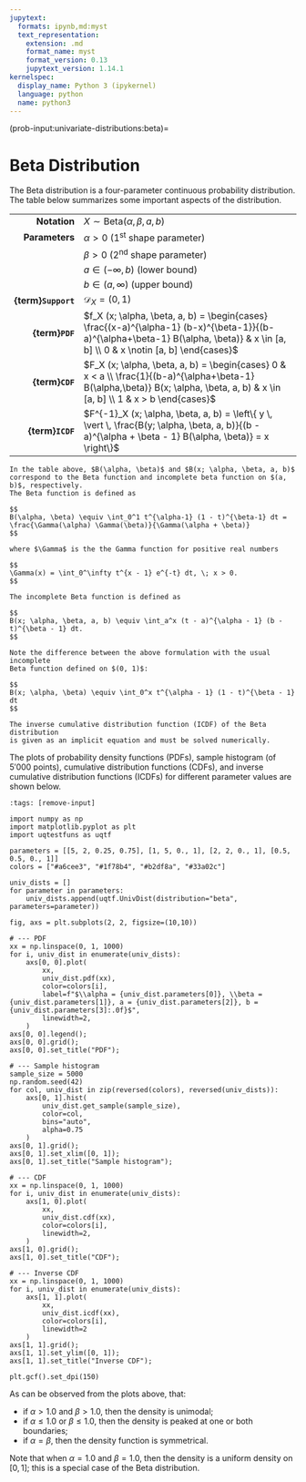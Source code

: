 ```yaml
---
jupytext:
  formats: ipynb,md:myst
  text_representation:
    extension: .md
    format_name: myst
    format_version: 0.13
    jupytext_version: 1.14.1
kernelspec:
  display_name: Python 3 (ipykernel)
  language: python
  name: python3
---
```


(prob-input:univariate-distributions:beta)=
# Beta Distribution

The Beta distribution is a four-parameter continuous probability distribution.
The table below summarizes some important aspects of the distribution.

|                     |                                                                                                                                                                                   |
|--------------------:|-----------------------------------------------------------------------------------------------------------------------------------------------------------------------------------|
|        **Notation** | $X \sim \mathrm{Beta}(\alpha, \beta, a, b)$                                                                                                                                       |
|      **Parameters** | $\alpha > 0$ (1<sup>st</sup> shape parameter)                                                                                                                                     |
|                     | $\beta > 0$ (2<sup>nd</sup> shape parameter)                                                                                                                                      |
|                     | $a \in (-\infty, b)$ (lower bound)                                                                                                                                                |
|                     | $b \in (a, \infty)$ (upper bound)                                                                                                                                                 |
| **{term}`Support`** | $\mathcal{D}_X = (0, 1)$                                                                                                                                                          |
|     **{term}`PDF`** | $f_X (x; \alpha, \beta, a, b) = \begin{cases} \frac{(x-a)^{\alpha-1} (b-x)^{\beta-1}}{(b-a)^{\alpha+\beta-1} B(\alpha, \beta)} & x \in [a, b] \\ 0 & x \notin [a, b] \end{cases}$ |
|     **{term}`CDF`** | $F_X (x; \alpha, \beta, a, b) = \begin{cases} 0 & x < a \\ \frac{1}{(b-a)^{\alpha+\beta-1} B(\alpha,\beta)} B(x; \alpha, \beta, a, b) & x \in [a, b] \\ 1 & x > b \end{cases}$    |
|    **{term}`ICDF`** | $F^{-1}_X (x; \alpha, \beta, a, b) = \left\{ y \, \vert \, \frac{B(y; \alpha, \beta, a, b)}{(b - a)^{\alpha + \beta - 1} B(\alpha, \beta)} = x \right\}$                          |


```{admonition} Beta function and incomplete Beta function
In the table above, $B(\alpha, \beta)$ and $B(x; \alpha, \beta, a, b)$
correspond to the Beta function and incomplete beta function on $(a, b)$, respectively.
The Beta function is defined as

$$
B(\alpha, \beta) \equiv \int_0^1 t^{\alpha-1} (1 - t)^{\beta-1} dt = \frac{\Gamma(\alpha) \Gamma(\beta)}{\Gamma(\alpha + \beta)}
$$

where $\Gamma$ is the the Gamma function for positive real numbers

$$
\Gamma(x) = \int_0^\infty t^{x - 1} e^{-t} dt, \; x > 0.
$$

The incomplete Beta function is defined as

$$
B(x; \alpha, \beta, a, b) \equiv \int_a^x (t - a)^{\alpha - 1} (b - t)^{\beta - 1} dt.
$$

Note the difference between the above formulation with the usual incomplete 
Beta function defined on $(0, 1)$:

$$
B(x; \alpha, \beta) \equiv \int_0^x t^{\alpha - 1} (1 - t)^{\beta - 1} dt
$$
```

```{note}
The inverse cumulative distribution function (ICDF) of the Beta distribution
is given as an implicit equation and must be solved numerically.
```

The plots of probability density functions (PDFs),
sample histogram (of $5'000$ points),
cumulative distribution functions (CDFs),
and inverse cumulative distribution functions (ICDFs) for different parameter
values are shown below.

```{code-cell} ipython3
:tags: [remove-input]

import numpy as np
import matplotlib.pyplot as plt
import uqtestfuns as uqtf

parameters = [[5, 2, 0.25, 0.75], [1, 5, 0., 1], [2, 2, 0., 1], [0.5, 0.5, 0., 1]]
colors = ["#a6cee3", "#1f78b4", "#b2df8a", "#33a02c"]

univ_dists = []
for parameter in parameters:
    univ_dists.append(uqtf.UnivDist(distribution="beta", parameters=parameter))

fig, axs = plt.subplots(2, 2, figsize=(10,10))

# --- PDF
xx = np.linspace(0, 1, 1000)
for i, univ_dist in enumerate(univ_dists):
    axs[0, 0].plot(
        xx,
        univ_dist.pdf(xx),
        color=colors[i],
        label=f"$\\alpha = {univ_dist.parameters[0]}, \\beta = {univ_dist.parameters[1]}, a = {univ_dist.parameters[2]}, b = {univ_dist.parameters[3]:.0f}$",
        linewidth=2,
    )
axs[0, 0].legend();
axs[0, 0].grid();
axs[0, 0].set_title("PDF");

# --- Sample histogram
sample_size = 5000
np.random.seed(42)
for col, univ_dist in zip(reversed(colors), reversed(univ_dists)):
    axs[0, 1].hist(
        univ_dist.get_sample(sample_size),
        color=col,
        bins="auto",
        alpha=0.75
    )
axs[0, 1].grid();
axs[0, 1].set_xlim([0, 1]);
axs[0, 1].set_title("Sample histogram");

# --- CDF
xx = np.linspace(0, 1, 1000)
for i, univ_dist in enumerate(univ_dists):
    axs[1, 0].plot(
        xx,
        univ_dist.cdf(xx),
        color=colors[i],
        linewidth=2,
    )
axs[1, 0].grid();
axs[1, 0].set_title("CDF");

# --- Inverse CDF
xx = np.linspace(0, 1, 1000)
for i, univ_dist in enumerate(univ_dists):
    axs[1, 1].plot(
        xx,
        univ_dist.icdf(xx),
        color=colors[i],
        linewidth=2
    )
axs[1, 1].grid();
axs[1, 1].set_ylim([0, 1]);
axs[1, 1].set_title("Inverse CDF");

plt.gcf().set_dpi(150)
```

As can be observed from the plots above, that:

- if $\alpha > 1.0$ and $\beta > 1.0$, then the density is unimodal;
- if $\alpha \leq 1.0$ or $\beta \leq 1.0$, 
  then the density is peaked at one or both boundaries;
- if $\alpha = \beta$, then the density function is symmetrical.

Note that when $\alpha = 1.0$ and $\beta = 1.0$, then the density is
a uniform density on $[0, 1]$; this is a special case of the Beta distribution.
